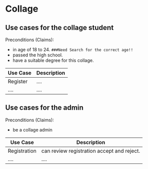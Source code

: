 # Collage

## Use cases for the collage student

Preconditions (Claims):

- in age of 18 to 24. `###Need Search for the correct age!!`
- passed the high school.
- have a suitable degree for this collage.

| Use Case | Description |
| -------- | ----------- |
| Register | ....        |
| ....     | ....        |

## Use cases for the admin

Preconditions (Claims):

- be a collage admin

| Use Case     | Description                                |
| ------------ | ------------------------------------------ |
| Registration | can review registration accept and reject. |
| ....         | ....                                       |
